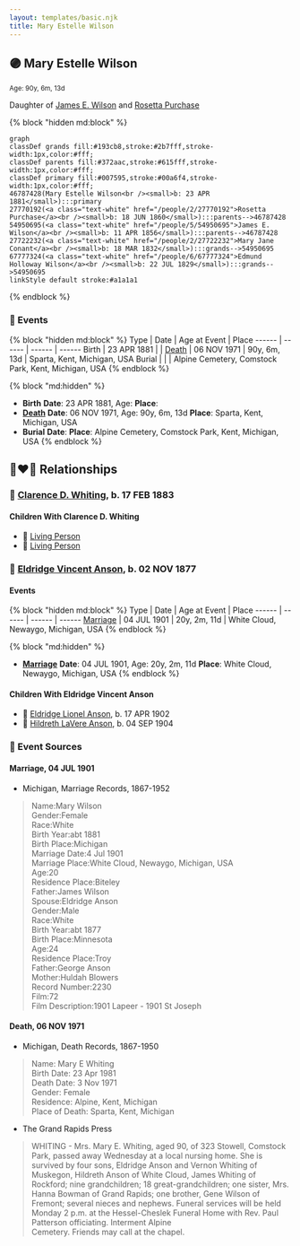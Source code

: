 ```yaml
---
layout: templates/basic.njk
title: Mary Estelle Wilson
---
```

## 🟣 Mary Estelle Wilson
<small>Age: 90y, 6m, 13d</small>

Daughter of [James E. Wilson](/people/5/54950695) and [Rosetta Purchase](/people/2/27770192)

{% block "hidden md:block" %}
```mermaid
graph
classDef grands fill:#193cb8,stroke:#2b7fff,stroke-width:1px,color:#fff;
classDef parents fill:#372aac,stroke:#615fff,stroke-width:1px,color:#fff;
classDef primary fill:#007595,stroke:#00a6f4,stroke-width:1px,color:#fff;
46787428(Mary Estelle Wilson<br /><small>b: 23 APR 1881</small>):::primary
27770192(<a class="text-white" href="/people/2/27770192">Rosetta Purchase</a><br /><small>b: 18 JUN 1860</small>):::parents-->46787428
54950695(<a class="text-white" href="/people/5/54950695">James E. Wilson</a><br /><small>b: 11 APR 1856</small>):::parents-->46787428
27722232(<a class="text-white" href="/people/2/27722232">Mary Jane Conant</a><br /><small>b: 18 MAR 1832</small>):::grands-->54950695
67777324(<a class="text-white" href="/people/6/67777324">Edmund Holloway Wilson</a><br /><small>b: 22 JUL 1829</small>):::grands-->54950695
linkStyle default stroke:#a1a1a1
```
{% endblock %}

### 📆 Events

{% block "hidden md:block" %}
Type | Date | Age at Event | Place
------ | ------ | ------ | ------
Birth | 23 APR 1881 |  |
[Death](#event-event-3) | 06 NOV 1971 | 90y, 6m, 13d | Sparta, Kent, Michigan, USA
Burial |  |  | Alpine Cemetery, Comstock Park, Kent, Michigan, USA
{% endblock %}

{% block "md:hidden" %}
- **Birth**
**Date**: 23 APR 1881, Age:
**Place**:
- **[Death](#event-event-3)**
**Date**: 06 NOV 1971, Age: 90y, 6m, 13d
**Place**: Sparta, Kent, Michigan, USA
- **Burial**
**Date**:
**Place**: Alpine Cemetery, Comstock Park, Kent, Michigan, USA
{% endblock %}

## 👩‍❤️‍👨 Relationships

### 🔵 [Clarence D. Whiting](/people/6/66611984), b. 17 FEB 1883

#### Children With Clarence D. Whiting
* 🔵 [Living Person](/people/2/23622077)
* 🔵 [Living Person](/people/5/51690710)
### 🔵 [Eldridge Vincent Anson](/people/2/29601540), b. 02 NOV 1877

#### Events

{% block "hidden md:block" %}
Type | Date | Age at Event | Place
------ | ------ | ------ | ------
[Marriage](#event-family-1-event-0) | 04 JUL 1901 | 20y, 2m, 11d | White Cloud, Newaygo, Michigan, USA
{% endblock %}

{% block "md:hidden" %}
- **[Marriage](#event-family-1-event-0)**
**Date**: 04 JUL 1901, Age: 20y, 2m, 11d
**Place**: White Cloud, Newaygo, Michigan, USA
{% endblock %}

#### Children With Eldridge Vincent Anson
* 🔵 [Eldridge Lionel Anson](/people/2/23048123), b. 17 APR 1902
* 🔵 [Hildreth LaVere Anson](/people/8/87733546), b. 04 SEP 1904
### 📰 Event Sources

#### <a id="event-family-1-event-0"></a> Marriage, 04 JUL 1901
* Michigan, Marriage Records, 1867-1952
>   
  > Name:Mary Wilson  
  > Gender:Female  
  > Race:White  
  > Birth Year:abt 1881  
  > Birth Place:Michigan  
  > Marriage Date:4 Jul 1901  
  > Marriage Place:White Cloud, Newaygo, Michigan, USA  
  > Age:20  
  > Residence Place:Biteley  
  > Father:James Wilson  
  > Spouse:Eldridge Anson  
  > Gender:Male  
  > Race:White  
  > Birth Year:abt 1877  
  > Birth Place:Minnesota  
  > Age:24  
  > Residence Place:Troy  
  > Father:George Anson  
  > Mother:Huldah Blowers  
  > Record Number:2230  
  > Film:72  
  > Film Description:1901 Lapeer - 1901 St Joseph

#### <a id="event-event-3"></a> Death, 06 NOV 1971
* Michigan, Death Records, 1867-1950
>   
  > Name:  Mary E Whiting  
  > Birth Date: 23 Apr 1981  
  > Death Date: 3 Nov 1971  
  > Gender: Female  
  > Residence: Alpine, Kent, Michigan  
  > Place of Death: Sparta, Kent, Michigan
* The Grand Rapids Press
>   
  > WHITING - Mrs. Mary E. Whiting, aged 90, of 323 Stowell, Comstock Park, passed away Wednesday at a local nursing home. She is survived by four sons, Eldridge Anson and Vernon Whiting of Muskegon, Hildreth Anson of White Cloud, James Whiting of Rockford; nine grandchildren; 18 great-grandchildren; one sister, Mrs. Hanna Bowman of Grand Rapids; one brother, Gene Wilson of Fremont; several nieces and nephews. Funeral services will be held Monday 2 p.m. at the Hessel-Cheslek Funeral Home with Rev. Paul Patterson officiating. Interment Alpine  
  > Cemetery. Friends may call at the chapel.
